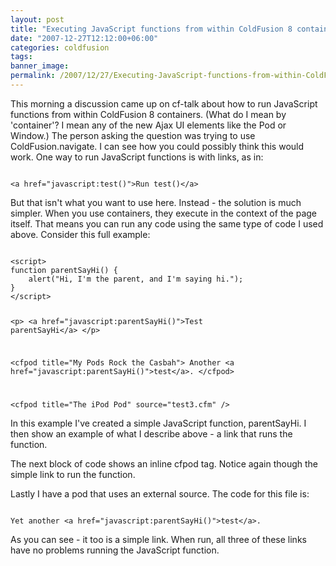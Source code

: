 ```yaml
---
layout: post
title: "Executing JavaScript functions from within ColdFusion 8 containers"
date: "2007-12-27T12:12:00+06:00"
categories: coldfusion 
tags: 
banner_image: 
permalink: /2007/12/27/Executing-JavaScript-functions-from-within-ColdFusion-8-containers
---
```


This morning a discussion came up on cf-talk about how to run JavaScript functions from within ColdFusion 8 containers. (What do I mean by 'container'? I mean any of the new Ajax UI elements like the Pod or Window.) The person asking the question was trying to use ColdFusion.navigate. I can see how you could possibly think this would work. One way to run JavaScript functions is with links, as in:
<!--more-->
<code>
&lt;a href="javascript:test()"&gt;Run test()&lt;/a&gt;
</code>

But that isn't what you want to use here. Instead - the solution is much simpler. When you use containers, they execute in the context of the page itself. That means you can run any code using the same type of code I used above. Consider this full example:

<code>
&lt;script&gt;
function parentSayHi() {
	alert("Hi, I'm the parent, and I'm saying hi.");
}
&lt;/script&gt;

&lt;p&gt;
&lt;a href="javascript:parentSayHi()"&gt;Test parentSayHi&lt;/a&gt;
&lt;/p&gt;

&lt;cfpod title="My Pods Rock the Casbah"&gt;
Another &lt;a href="javascript:parentSayHi()"&gt;test&lt;/a&gt;.
&lt;/cfpod&gt;

&lt;cfpod title="The iPod Pod" source="test3.cfm" /&gt;
</code>

In this example I've created a simple JavaScript function, parentSayHi. I then show an example of what I describe above - a link that runs the function. 

The next block of code shows an inline cfpod tag. Notice again though the simple link to run the function.

Lastly I have a pod that uses an external source. The code for this file is:

<code>
Yet another &lt;a href="javascript:parentSayHi()"&gt;test&lt;/a&gt;.
</code>

As you can see - it too is a simple link. When run, all three of these links have no problems running the JavaScript function.